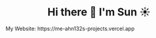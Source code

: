 <h1 align="center">
  Hi there 👋 I'm Sun ☀️
</h1> 
My Website: https://me-ahn132s-projects.vercel.app
